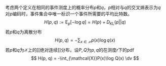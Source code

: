考虑两个定义在相同的事件测度上的概率分布$p$和$q$，$p$相对与$q$的交叉熵表示为$q$对$p$编码时，事件集合中唯一标识一个事件所需要的平均比特数。
$$
H(p, q) := \mathrm{E}_p[-\log q] = H(p) + D_{\mathrm{KL}}(p||q)
$$
若$p$和$q$为离散分布
$$
H(p, q) = -\sum_{x\in \mathcal{X}}p(x)\log q(x)
$$
若$p$和$q$为$\mathcal{X}$上的[[绝对连续]]分布，设$P, Q$为$p, q$的在测度$r$下的pdf
$$
H(p, q) = -\int_{\mathcal{X}}P(x)\log Q(x) \dv
$$